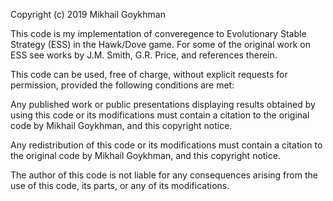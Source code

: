 Copyright (c) 2019 Mikhail Goykhman

This code is my implementation of converegence to Evolutionary Stable Strategy (ESS) in the Hawk/Dove game. For some of the original work on ESS see works by J.M. Smith, G.R. Price, and references therein.

This code can be used, free of charge, without explicit requests for permission, provided the following conditions are met:

Any published work or public presentations displaying results obtained by using this code or its modifications must contain a citation to the original code by Mikhail Goykhman, and this copyright notice.

Any redistribution of this code or its modifications must contain a citation to the original code by Mikhail Goykhman, and this copyright notice.

The author of this code is not liable for any consequences arising from the use of this code, its parts, or any of its modifications.
